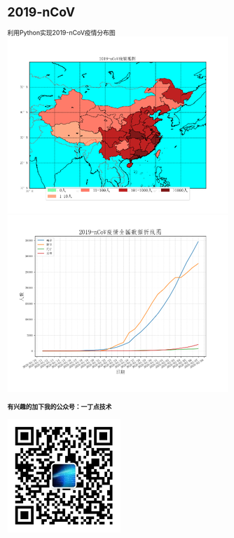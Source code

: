 # 2019-nCoV
利用Python实现2019-nCoV疫情分布图
![2019-nCoV疫情地图](https://github.com/mgw2168/2019-nCoV/blob/master/2019-nCoV疫情地图.png)
![2019-nCoV疫情折线图](https://github.com/mgw2168/2019-nCoV/blob/master/2019-nCoV.png)
#### 有兴趣的加下我的公众号：一丁点技术
![公众号：一丁点技术](https://github.com/mgw2168/2019-nCoV/blob/master/qrcode_for_gh_2594643e4a14_258.jpg)